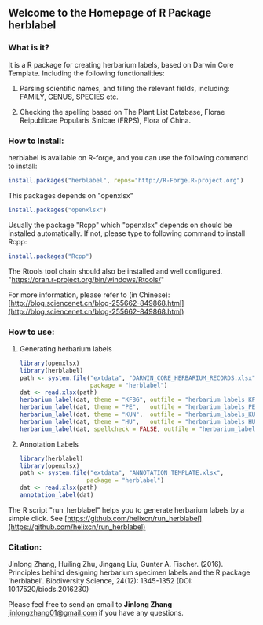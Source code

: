## Welcome to the Homepage of R Package herblabel

### What is it?

It is a R package for creating herbarium labels, based on Darwin Core Template. Including the following functionalities: 

1. Parsing scientific names, and filling the relevant fields, including: FAMILY, GENUS, SPECIES etc.

2. Checking the spelling based on The Plant List Database, Florae Reipublicae Popularis Sinicae (FRPS), Flora of China. 

### How to Install: 
herblabel is available on R-forge, and you can use the following command to install: 

```R
install.packages("herblabel", repos="http://R-Forge.R-project.org")
```
This packages depends on "openxlsx"
```R
install.packages("openxlsx")
```
Usually the package "Rcpp" which "openxlsx" depends on should be installed automatically. If not, please type to following command to install Rcpp:
```R
install.packages("Rcpp")
```
The Rtools tool chain should also be installed and well configured.
"https://cran.r-project.org/bin/windows/Rtools/"

For more information, please refer to (in Chinese): [http://blog.sciencenet.cn/blog-255662-849868.html](http://blog.sciencenet.cn/blog-255662-849868.html)

### How to use: 
1. Generating herbarium labels

    ```R
    library(openxlsx)
    library(herblabel)
    path <- system.file("extdata", "DARWIN_CORE_HERBARIUM_RECORDS.xlsx", 
                        package = "herblabel")
    dat <- read.xlsx(path)
    herbarium_label(dat, theme = "KFBG", outfile = "herbarium_labels_KFBG.rtf")  ### KFBG Style
    herbarium_label(dat, theme = "PE",   outfile = "herbarium_labels_PE.rtf")    ### PE Style
    herbarium_label(dat, theme = "KUN",  outfile = "herbarium_labels_KUN.rtf")   ### KUN Style
    herbarium_label(dat, theme = "HU",   outfile = "herbarium_labels_HU.rtf")    ### Harvard University
    herbarium_label(dat, spellcheck = FALSE, outfile = "herbarium_labels_no_checking.rtf")
    ```
2. Annotation Labels

    ```R
    library(herblabel)
    library(openxlsx)
    path <- system.file("extdata", "ANNOTATION_TEMPLATE.xlsx", 
                       package = "herblabel")
    dat <- read.xlsx(path)
    annotation_label(dat)
    ```
The R script "run_herblabel" helps you to generate herbarium labels by a simple click. See [https://github.com/helixcn/run_herblabel](https://github.com/helixcn/run_herblabel)

### Citation:
Jinlong Zhang, Huiling Zhu, Jingang Liu, Gunter A. Fischer. (2016). Principles behind designing herbarium specimen labels and the R package 'herblabel'. Biodiversity Science, 24(12): 1345-1352 (DOI: 10.17520/biods.2016230) 

Please feel free to send an email to **Jinlong Zhang** <jinlongzhang01@gmail.com> if you have any questions.
